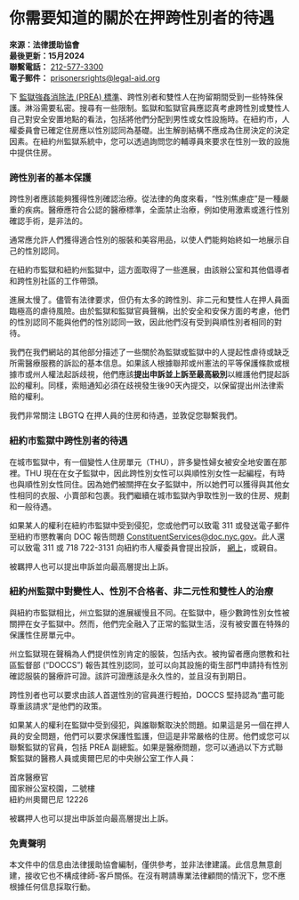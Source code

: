 # 你需要知道的關於在押跨性別者的待遇

**來源：法律援助協會**  
**最後更新：15月2024**  
**聯繫電話：** [212-577-3300](tel:2125773300)  
**電子郵件：** [prisonersrights@legal-aid.org](mailto:prisonersrights@legal-aid.org)

下 [監獄強姦消除法 (PREA) 標準](https://www.prearesourcecenter.org/)、跨性別者和雙性人在拘留期間受到一些特殊保護。淋浴需要私密。搜尋有一些限制。監獄和監獄官員應認真考慮跨性別或雙性人自己對安全安置地點的看法，包括將他們分配到男性或女性設施時。在紐約市，人權委員會已確定住房應以性別認同為基礎。出生解剖結構不應成為住房決定的決定因素。在紐約州監獄系統中，您可以透過詢問您的輔導員來要求在性別一致的設施中提供住房。

### 跨性別者的基本保護

跨性別者應該能夠獲得性別確認治療。從法律的角度來看，“性別焦慮症”是一種嚴重的疾病。醫療應符合公認的醫療標準，全面禁止治療，例如使用激素或進行性別確認手術，是非法的。

通常應允許人們獲得適合性別的服裝和美容用品，以使人們能夠始終如一地展示自己的性別認同。

在紐約市監獄和紐約州監獄中，這方面取得了一些進展，由該辦公室和其他倡導者和跨性別社區的工作帶頭。

進展太慢了。儘管有法律要求，但仍有太多的跨性別、非二元和雙性人在押人員面臨極高的虐待風險。由於監獄和監獄官員聲稱，出於安全和安保方面的考慮，他們的性別認同不能與他們的性別認同一致，因此他們沒有受到與順性別者相同的對待。

我們在我們網站的其他部分描述了一些關於為監獄或監獄中的人提起性虐待或缺乏所需醫療服務的訴訟的基本信息。如果該人根據聯邦或州憲法的平等保護條款或根據市或州人權法起訴歧視，他們應該**提出申訴並上訴至最高級別**以維護他們提起訴訟的權利。同樣，索賠通知必須在歧視發生後90天內提交，以保留提出州法律索賠的權利。

我們非常關注 LBGTQ 在押人員的住房和待遇，並敦促您聯繫我們。

### 紐約市監獄中跨性別者的待遇

在城市監獄中，有一個變性人住房單元（THU），許多變性婦女被安全地安置在那裡。THU 現在在女子監獄中，因此跨性別女性可以與順性別女性一起編程，有時也與順性別女性同住。因為她們被關押在女子監獄中，所以她們可以獲得與其他女性相同的衣服、小賣部和包裹。我們繼續在城市監獄內爭取性別一致的住房、規劃和一般待遇。

如果某人的權利在紐約市監獄中受到侵犯，您或他們可以致電 311 或發送電子郵件至紐約市懲教署向 DOC 報告問題 [ConstituentServices@doc.nyc.gov](mailto:ConstituentServices@doc.nyc.gov)。此人還可以致電 311 或 718 722-3131 向紐約市人權委員會提出投訴， [網上](https://dhr.ny.gov/complaint)，或親自。

被羈押人也可以提出申訴並向最高層提出上訴。

### 紐約州監獄中對變性人、性別不合格者、非二元性和雙性人的治療

與紐約市監獄相比，州立監獄的進展緩慢且不同。在監獄中，極少數跨性別女性被關押在女子監獄中。然而，他們完全融入了正常的監獄生活，沒有被安置在特殊的保護性住房單元中。

州立監獄現在聲稱為人們提供性別肯定的服裝，包括內衣。被拘留者應向懲教和社區監督部 (“DOCCS”) 報告其性別認同，並可以向其設施的衛生部門申請持有性別確認服裝的醫療許可證。該許可證應該是永久性的，並且沒有到期日。

跨性別者也可以要求由該人首選性別的官員進行輕拍，DOCCS 堅持認為“盡可能尊重該請求”是他們的政策。

如果某人的權利在監獄中受到侵犯，與誰聯繫取決於問題。如果這是另一個在押人員的安全問題，他們可以要求保護性監護，但這是非常嚴格的住房。他們或您可以聯繫監獄的官員，包括 PREA 副總監。如果是醫療問題，您可以通過以下方式聯繫監獄的醫務人員或奧爾巴尼的中央辦公室工作人員：

首席醫療官  
國家辦公室校園，二號樓  
紐約州奧爾巴尼 12226

被羈押人也可以提出申訴並向最高層提出上訴。

### 免責聲明

本文件中的信息由法律援助協會編制，僅供參考，並非法律建議。此信息無意創建，接收它也不構成律師-客戶關係。在沒有聘請專業法律顧問的情況下，您不應根據任何信息採取行動。